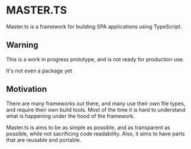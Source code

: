 <h1>MASTER.TS</h1>
<p>Master.ts is a framework for building SPA applications using TypeScript.</p>   

<h2>Warning</h2>
<p>This is a work in progress prototype, and is not ready for production use.</p>
<p>It's not even a package yet</p>

<h2>Motivation</h2>
<p>
    There are many frameworks out there, and many use their own file types, and require their own build tools.
    Most of the time it is hard to understand what is happening under the hood of the framework.
</p>

<p>
    Master.ts is aims to be as simple as possible, and as transparent as possible, while not sacrificing code readability.
    Also, it aims to have parts that are reusable and portable. 
</p>
